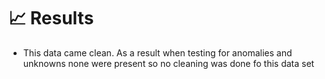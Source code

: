 # 📈 Results 
- This data came clean. As a result when testing for anomalies and unknowns none were present so no cleaning was done fo this data set
